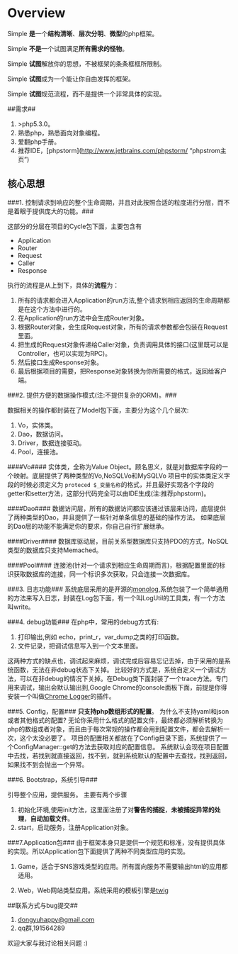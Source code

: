 # Overview #

Simple **是**一个**结构清晰**、**层次分明**、**微型**的php框架。  

Simple **不是**一个试图满足**所有需求的怪物**。  

Simple **试图**解放你的思想，不被框架的条条框框所限制。  

Simple **试图**成为一个能让你自由发挥的框架。

Simple **试图**规范流程，而不是提供一个非常具体的实现。

##需求##


1. \>php5.3.0。
2. 熟悉php，熟悉面向对象编程。
3. 爱翻php手册。
4. 推荐IDE，[phpstorm](http://www.jetbrains.com/phpstorm/ “phpstrom主页”)



## 核心思想 ##


###1. 控制请求到响应的整个生命周期，并且对此按照合适的粒度进行分层，而不是着眼于提供庞大的功能。###

这部分的分层在项目的Cycle包下面，主要包含有

- Application
- Router
- Request
- Caller
- Response

执行的流程是从上到下，具体的**流程**为：

1. 所有的请求都会进入Application的run方法,整个请求到相应返回的生命周期都是在这个方法中进行的。
2. 在Application的run方法中会生成Router对象。
3. 根据Router对象，会生成Request对象，所有的请求参数都会包装在Request里面。
4. 把生成的Request对象传递给Caller对象，负责调用具体的接口(这里既可以是Controller，也可以实现为RPC)。
5. 然后接口生成Response对象。
6. 最后根据项目的需要，把Response对象转换为你所需要的格式，返回给客户端。

###2. 提供方便的数据操作模式(注:不提供复杂的ORM)。###

数据相关的操作都封装在了Model包下面，主要分为这个几个层次: 

1. Vo，实体类。
2. Dao，数据访问。
3. Driver，数据连接驱动。
4. Pool，连接池。

####Vo####
实体类，全称为Value Object。顾名思义，就是对数据库字段的一个映射。底层提供了两种类型的Vo,NoSQLVo和MySQLVo
项目中的实体类定义字段的时候必须定义为 ` proteced $_变量名称 `的格式，并且最好实现各个字段的getter和setter方法，这部分代码完全可以由IDE生成(注:推荐phpstorm)。

####Dao####
数据访问层，所有的数据访问都应该通过该层来访问，底层提供了两种类型的Dao，并且提供了一些针对单条信息的基础的操作方法。 如果底层的Dao层的功能不能满足你的要求，你自己自行扩展继承。

####Driver####
数据库驱动层，目前关系型数据库只支持PDO的方式，NoSQL类型的数据库只支持Memached。

####Pool####
连接池(针对一个请求到相应生命周期而言)，根据配置里面的标识获取数据库的连接，同一个标识多次获取，只会连接一次数据库。

###3. 日志功能###
系统底层采用的是开源的[monolog](https://github.com/Seldaek/monolog),系统包装了一个简单通用的方法来写入日志，封装在Log包下面，有一个叫LogUtil的工具类，有一个方法叫write。

###4. debug功能###
在php中，常用的debug方式有:

1. 打印输出,例如 echo，print_r，var_dump之类的打印函数。
2. 文件记录，把调试信息写入到一个文本里面。

这两种方式的缺点也，调试起来麻烦，调试完成后容易忘记去掉，由于采用的是系统函数，无法在非debug状态下关掉。
比较好的方式是，系统自定义一个调试方法，可以在非debug的情况下关掉。在Debug类下面封装了一个trace方法。专门用来调试，输出会默认输出到,Google Chrome的console面板下面，前提是你得安装一个叫做[Chrome Logger](https://chrome.google.com/webstore/detail/chrome-logger/noaneddfkdjfnfdakjjmocngnfkfehhd)的插件。

###5. Config，配置###
**只支持php数组形式的配置**。
为什么不支持yaml和json或者其他格式的配置?
无论你采用什么格式的配置文件，最终都必须解析转换为php的数组或者对象，而且由于每次常规的操作都会用到配置文件，都会去解析一次，这个太没必要了。
项目的配置相关都放在了Config目录下面，系统提供了一个ConfigManager::get的方法去获取对应的配置信息。
系统默认会现在项目配置中去找，若找到就直接返回，找不到，就到系统默认的配置中去查找，找到返回，如果找不到会抛出一个异常。

###6. Bootstrap，系统引导###

引导整个应用，提供服务。
主要有两个步骤

1. 初始化环境,使用init方法，这里面注册了对**警告的捕捉**，**未被捕捉异常的处理**，**自动加载文件**。
2. start，启动服务，注册Application对象。

###7.Application包###
由于框架本身只是提供一个规范和标准，没有提供具体的实现。所以Application包下面提供了两种不同类型应用的实现。

1. Game，适合于SNS游戏类型的应用。所有面向服务不需要输出html的应用都适用。

2. Web，Web网站类型应用。系统采用的模板引擎是[twig](http://twig.sensiolabs.org/ "twig模板引擎主页")

##联系方式与bug提交##
1. dongyuhappy@gmail.com
2. qq群,191564289

欢迎大家与我讨论相关问题 :)












